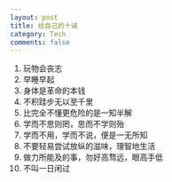 ```yaml
---
layout: post
title: 给自己的十诫
category: Tech
comments: false
---
```

1. 玩物会丧志
1. 早睡早起
1. 身体是革命的本钱
1. 不积跬步无以至千里
1. 比完全不懂更危险的是一知半解
1. 学而不思则罔，思而不学则殆
1. 学而不用，学而不说，便是一无所知
1. 不要轻易尝试放纵的滋味，理智地生活
1. 做力所能及的事，勿好高骛远，眼高手低
1. 不叫一日闲过
 

